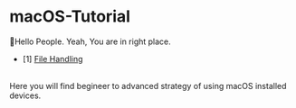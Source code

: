 # macOS-Tutorial
:wave:Hello People. Yeah, You are in right place. 
- [1] <a href = "https://github.com/EmonRezaBD/macOS-Tutorial/FileHandling"> File Handling </a>
<br>
Here you will find begineer to advanced strategy of using macOS installed devices. 

